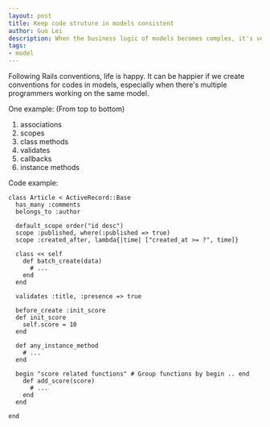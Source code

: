 ```yaml
---
layout: post
title: Keep code struture in models consistent
author: Guo Lei
description: When the business logic of models becomes complex, it's very helpful to keep a consistent code structure that is agreed by team members.
tags:
- model
---
```

Following Rails conventions, life is happy. It can be happier if we create conventions for codes in models, especially when there's multiple programmers working on the same model.

One example:
(From top to bottom)

 1. associations
 2. scopes
 3. class methods
 4. validates
 5. callbacks
 6. instance methods

Code example:

    class Article < ActiveRecord::Base
      has_many :comments
      belongs_to :author

      default_scope order("id desc")
      scope :published, where(:published => true)
      scope :created_after, lambda{|time| ["created_at >= ?", time]}

      class << self
        def batch_create(data)
          # ...
        end
      end

      validates :title, :presence => true

      before_create :init_score
      def init_score
        self.score = 10
      end

      def any_instance_method
        # ...
      end

      begin "score related functions" # Group functions by begin .. end
        def add_score(score)
          # ...
        end
      end

    end






